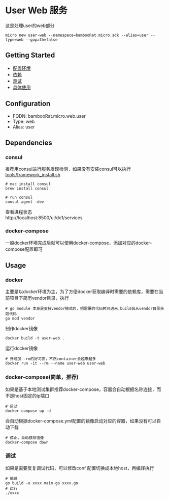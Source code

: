 # User Web 服务

这是处理user的web部分

```
micro new user-web --namespace=bambooRat.micro.sdk --alias=user --type=web --gopath=false
```

## Getting Started

- [配置环境](#configuration)
- [依赖](#dependencies)
- [测试](#test)
- [具体使用](#usage)


## Configuration

- FQDN: bambooRat.micro.web.user
- Type: web
- Alias: user

## Dependencies
### consul
推荐用consul进行服务发现检测，如果没有安装consul可以执行[tools/framework_install.sh][framework_install.sh]

```
# mac install consul
brew install consul

# run consul
consul agent -dev
```
查看进程状态  
http://localhost:8500/ui/dc1/services
### docker-compose
一般docker环境完成后就可以使用docker-compose，添加对应的docker-compose配置即可
## Usage
### docker
主要是以docker环境为主，为了方便docker获取编译时需要的依赖库，需要在当前项目下简历vendor目录，执行
```
# go module 本身是支持vendor模式的，把需要的代码拷贝进来,build会从vendor目录获取代码
go mod vendor
```
制作docker镜像
```
docker build -t user-web .
```
运行docker镜像
```
# 养成加--rm的好习惯，不然container会越来越多
docker run -it --rm --name user-web user-web
```
### docker-compose(简单，推荐)
如果是基于本地测试集群推荐docker-compose，容器会自动根据名称连接，而不是host固定的ip端口
```
# 启动
docker-compose up -d 
```
会自动根据docker-compose.yml配置的镜像启动对应的容器，如果没有可以自动下载

```
# 停止，自动移除镜像
docker-compose down
```  
### 调试
如果是需要反复调试代码，可以修改conf 配置切换成本地host，再编译执行
```
# 编译
go build -o xxxx main.go xxxx.go
# 运行
./xxxx
```


[framework_install.sh]: https://github.com/xuyiwenak/bambooRat/blob/master/tools/framework_install.sh